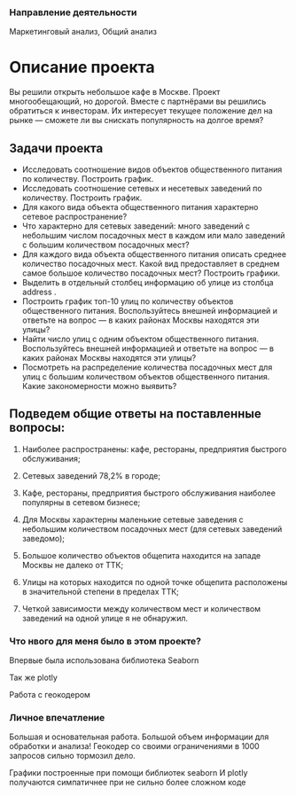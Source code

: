 ### Направление деятельности
Маркетинговый анализ, Общий анализ

# Описание проекта

Вы решили открыть небольшое кафе в Москве. Проект многообещающий, но дорогой. 
Вместе с партнёрами вы решились обратиться к инвесторам. Их интересует текущее положение дел на рынке — сможете ли вы снискать популярность на долгое время?

## Задачи проекта

 - Исследовать соотношение видов объектов общественного питания по количеству. Построить график.
 - Исследовать соотношение сетевых и несетевых заведений по количеству. Построить график.
 - Для какого вида объекта общественного питания характерно сетевое распространение?
 - Что характерно для сетевых заведений: много заведений с небольшим числом посадочных мест в каждом или мало заведений с большим количеством посадочных мест?
 - Для каждого вида объекта общественного питания описать среднее количество посадочных мест. Какой вид предоставляет в среднем самое большое количество посадочных мест? Построить графики.
 - Выделить в отдельный столбец информацию об улице из столбца address .
 - Построить график топ-10 улиц по количеству объектов общественного питания. Воспользуйтесь внешней информацией и ответьте на вопрос — в каких районах Москвы находятся эти улицы?
 - Найти число улиц с одним объектом общественного питания. Воспользуйтесь внешней информацией и ответьте на вопрос — в каких районах Москвы находятся эти улицы?
 - Посмотреть на распределение количества посадочных мест для улиц с большим количеством объектов общественного питания. Какие закономерности можно выявить?

## Подведем общие ответы на поставленные вопросы:

1) Наиболее распространены: кафе, рестораны, предприятия быстрого обслуживания;

2) Сетевых заведений 78,2% в городе;

3) Кафе, рестораны, предприятия быстрого обслуживания наиболее популярны в сетевом бизнесе;

4) Для Москвы характерны маленькие сетевые заведения с небольшим количеством посадочных мест (для сетевых заведений заведомо);

5) Большое количество объектов общепита находится на западе Москвы не далеко от ТТК;

6) Улицы на которых находится по одной точке общепита расположены в значительной степени в пределах ТТК;

7) Четкой зависимости между количеством мест и количеством заведений на одной улице я не обнаружил. 


### Что нвого для меня было в этом проекте?

Впервые была использована библиотека Seaborn

Так же plotly

Работа с геокодером 

### Личное впечатление

Большая и основательная работа. Большой объем информации для обработки и анализа!
Геокодер со своими ограничениями в 1000 запросов сильно тормозил дело.

Графики построенные при помощи библиотек seaborn И plotly получаются симпатичнее при не сильно более сложном коде

